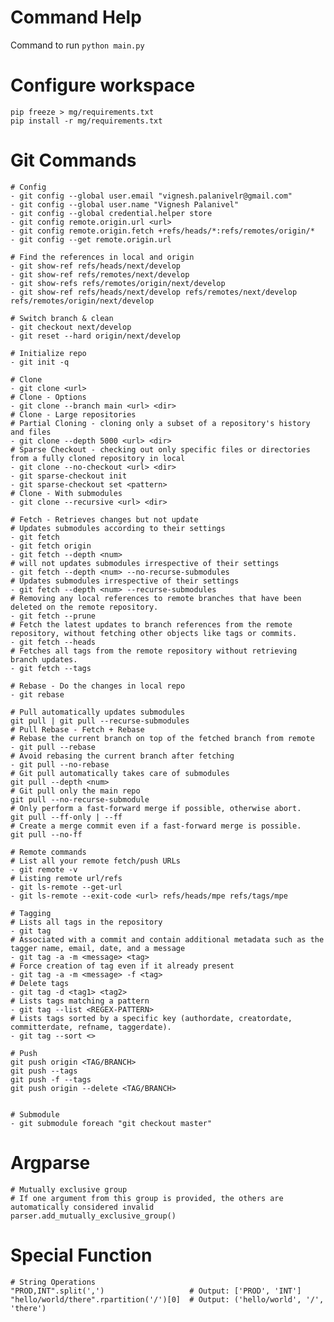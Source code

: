 # Command Help
Command to run
```python main.py```<br>

# Configure workspace
```
pip freeze > mg/requirements.txt
pip install -r mg/requirements.txt
```

# Git Commands
```
# Config
- git config --global user.email "vignesh.palanivelr@gmail.com"
- git config --global user.name "Vignesh Palanivel"
- git config --global credential.helper store
- git config remote.origin.url <url>
- git config remote.origin.fetch +refs/heads/*:refs/remotes/origin/*
- git config --get remote.origin.url

# Find the references in local and origin
- git show-ref refs/heads/next/develop
- git show-ref refs/remotes/next/develop
- git show-refs refs/remotes/origin/next/develop
- git show-ref refs/heads/next/develop refs/remotes/next/develop refs/remotes/origin/next/develop

# Switch branch & clean
- git checkout next/develop
- git reset --hard origin/next/develop

# Initialize repo
- git init -q

# Clone
- git clone <url>
# Clone - Options
- git clone --branch main <url> <dir>
# Clone - Large repositories
# Partial Cloning - cloning only a subset of a repository's history and files
- git clone --depth 5000 <url> <dir>
# Sparse Checkout - checking out only specific files or directories from a fully cloned repository in local
- git clone --no-checkout <url> <dir>
- git sparse-checkout init
- git sparse-checkout set <pattern>
# Clone - With submodules
- git clone --recursive <url> <dir>

# Fetch - Retrieves changes but not update
# Updates submodules according to their settings
- git fetch
- git fetch origin
- git fetch --depth <num>
# will not updates submodules irrespective of their settings
- git fetch --depth <num> --no-recurse-submodules
# Updates submodules irrespective of their settings
- git fetch --depth <num> --recurse-submodules
# Removing any local references to remote branches that have been deleted on the remote repository.
- git fetch --prune
# Fetch the latest updates to branch references from the remote repository, without fetching other objects like tags or commits. 
- git fetch --heads
# Fetches all tags from the remote repository without retrieving branch updates. 
- git fetch --tags

# Rebase - Do the changes in local repo
- git rebase

# Pull automatically updates submodules
git pull | git pull --recurse-submodules
# Pull Rebase - Fetch + Rebase
# Rebase the current branch on top of the fetched branch from remote
- git pull --rebase
# Avoid rebasing the current branch after fetching
- git pull --no-rebase
# Git pull automatically takes care of submodules
git pull --depth <num>
# Git pull only the main repo
git pull --no-recurse-submodule
# Only perform a fast-forward merge if possible, otherwise abort.
git pull --ff-only | --ff
# Create a merge commit even if a fast-forward merge is possible.
git pull --no-ff

# Remote commands
# List all your remote fetch/push URLs
- git remote -v
# Listing remote url/refs
- git ls-remote --get-url
- git ls-remote --exit-code <url> refs/heads/mpe refs/tags/mpe

# Tagging
# Lists all tags in the repository
- git tag
# Associated with a commit and contain additional metadata such as the tagger name, email, date, and a message
- git tag -a -m <message> <tag>
# Force creation of tag even if it already present
- git tag -a -m <message> -f <tag>
# Delete tags
- git tag -d <tag1> <tag2>
# Lists tags matching a pattern
- git tag --list <REGEX-PATTERN>
# Lists tags sorted by a specific key (authordate, creatordate, committerdate, refname, taggerdate).
- git tag --sort <>

# Push
git push origin <TAG/BRANCH>
git push --tags
git push -f --tags
git push origin --delete <TAG/BRANCH>


# Submodule
- git submodule foreach "git checkout master"
```
# Argparse
```
# Mutually exclusive group
# If one argument from this group is provided, the others are automatically considered invalid
parser.add_mutually_exclusive_group()
```

# Special Function
```
# String Operations
"PROD,INT".split(',')                   # Output: ['PROD', 'INT']
"hello/world/there".rpartition('/')[0]  # Output: ('hello/world', '/', 'there')
```